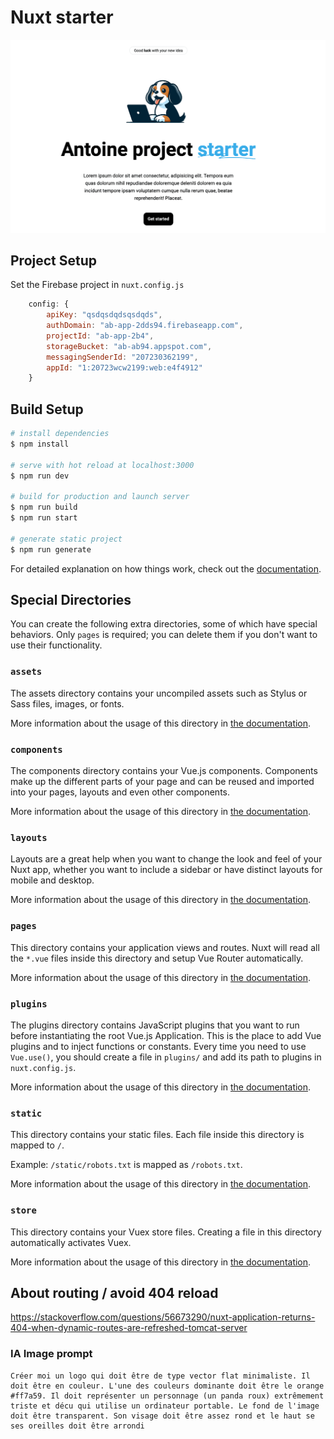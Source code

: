 # Nuxt starter 

![main](doc_assets/project-hero.png)

## Project Setup 

Set the Firebase project in ```nuxt.config.js```


```js
    config: {
        apiKey: "qsdqsdqdsqsdqds",
        authDomain: "ab-app-2dds94.firebaseapp.com",
        projectId: "ab-app-2b4",
        storageBucket: "ab-ab94.appspot.com",
        messagingSenderId: "207230362199",
        appId: "1:20723wcw2199:web:e4f4912"
    }
```

## Build Setup


```bash
# install dependencies
$ npm install

# serve with hot reload at localhost:3000
$ npm run dev

# build for production and launch server
$ npm run build
$ npm run start

# generate static project
$ npm run generate
```

For detailed explanation on how things work, check out the [documentation](https://nuxtjs.org).

## Special Directories

You can create the following extra directories, some of which have special behaviors. Only `pages` is required; you can delete them if you don't want to use their functionality.

### `assets`

The assets directory contains your uncompiled assets such as Stylus or Sass files, images, or fonts.

More information about the usage of this directory in [the documentation](https://nuxtjs.org/docs/2.x/directory-structure/assets).

### `components`

The components directory contains your Vue.js components. Components make up the different parts of your page and can be reused and imported into your pages, layouts and even other components.

More information about the usage of this directory in [the documentation](https://nuxtjs.org/docs/2.x/directory-structure/components).

### `layouts`

Layouts are a great help when you want to change the look and feel of your Nuxt app, whether you want to include a sidebar or have distinct layouts for mobile and desktop.

More information about the usage of this directory in [the documentation](https://nuxtjs.org/docs/2.x/directory-structure/layouts).


### `pages`

This directory contains your application views and routes. Nuxt will read all the `*.vue` files inside this directory and setup Vue Router automatically.

More information about the usage of this directory in [the documentation](https://nuxtjs.org/docs/2.x/get-started/routing).

### `plugins`

The plugins directory contains JavaScript plugins that you want to run before instantiating the root Vue.js Application. This is the place to add Vue plugins and to inject functions or constants. Every time you need to use `Vue.use()`, you should create a file in `plugins/` and add its path to plugins in `nuxt.config.js`.

More information about the usage of this directory in [the documentation](https://nuxtjs.org/docs/2.x/directory-structure/plugins).

### `static`

This directory contains your static files. Each file inside this directory is mapped to `/`.

Example: `/static/robots.txt` is mapped as `/robots.txt`.

More information about the usage of this directory in [the documentation](https://nuxtjs.org/docs/2.x/directory-structure/static).

### `store`

This directory contains your Vuex store files. Creating a file in this directory automatically activates Vuex.

More information about the usage of this directory in [the documentation](https://nuxtjs.org/docs/2.x/directory-structure/store).


## About routing / avoid 404 reload 

https://stackoverflow.com/questions/56673290/nuxt-application-returns-404-when-dynamic-routes-are-refreshed-tomcat-server


### IA Image prompt

```
Créer moi un logo qui doit être de type vector flat minimaliste. Il doit être en couleur. L'une des couleurs dominante doit être le orange #ff7a59. Il doit représenter un personnage (un panda roux) extrêmement triste et décu qui utilise un ordinateur portable. Le fond de l'image doit être transparent. Son visage doit être assez rond et le haut se ses oreilles doit être arrondi
```